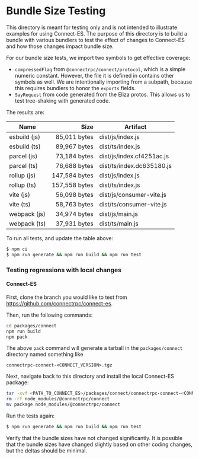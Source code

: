 Bundle Size Testing
========================================

This directory is meant for testing only and is not intended to illustrate examples for
using Connect-ES. The purpose of this directory is to build a bundle with various bundlers
to test the effect of changes to Connect-ES and how those changes impact bundle size.

For our bundle size tests, we import two symbols to get effective coverage:

* `compressedFlag` from `@connectrpc/connect/protocol`, which is a simple numeric constant. However, the file it is 
defined in contains other symbols as well. We are intentionally importing from a subpath, because this requires bundlers
to honor the `exports` fields.
* `SayRequest` from code generated from the Eliza protos. This allows us to test tree-shaking with generated code.

The results are:

<!--- RESULTS-START -->
| Name | Size | Artifact |
|------|-----:|----------|
| esbuild (js) | 85,011 bytes | dist/js/index.js |
| esbuild (ts) | 89,967 bytes | dist/ts/index.js |
| parcel (js) | 73,184 bytes | dist/js/index.cf4251ac.js |
| parcel (ts) | 76,688 bytes | dist/ts/index.dc635180.js |
| rollup (js) | 147,584 bytes | dist/js/index.js |
| rollup (ts) | 157,558 bytes | dist/ts/index.js |
| vite (js) | 56,098 bytes | dist/js/consumer-vite.js |
| vite (ts) | 58,763 bytes | dist/ts/consumer-vite.js |
| webpack (js) | 34,974 bytes | dist/js/main.js |
| webpack (ts) | 37,931 bytes | dist/ts/main.js |
<!--- RESULTS-END -->

To run all tests, and update the table above:

```bash
$ npm ci
$ npm run generate && npm run build && npm run test
```

### Testing regressions with local changes

#### Connect-ES

First, clone the branch you would like to test from https://github.com/connectrpc/connect-es.

Then, run the following commands:

```bash
cd packages/connect
npm run build
npm pack
```

The above `pack` command will generate a tarball in the `packages/connect` directory named something like

```
connectrpc-connect-<CONNECT_VERSION>.tgz
```

Next, navigate back to this directory and install the local Connect-ES package:

```bash
tar -xvf <PATH_TO_CONNECT_ES>/packages/connect/connectrpc-connect-<CONNECT_VERSION>.tgz
rm -rf node_modules/@connectrpc/connect
mv package node_modules/@connectrpc/connect
```

Run the tests again:

```bash
$ npm run generate && npm run build && npm run test
```

Verify that the bundle sizes have not changed significantly. It is possible that the bundle sizes have changed slightly
based on other coding changes, but the deltas should be minimal.
